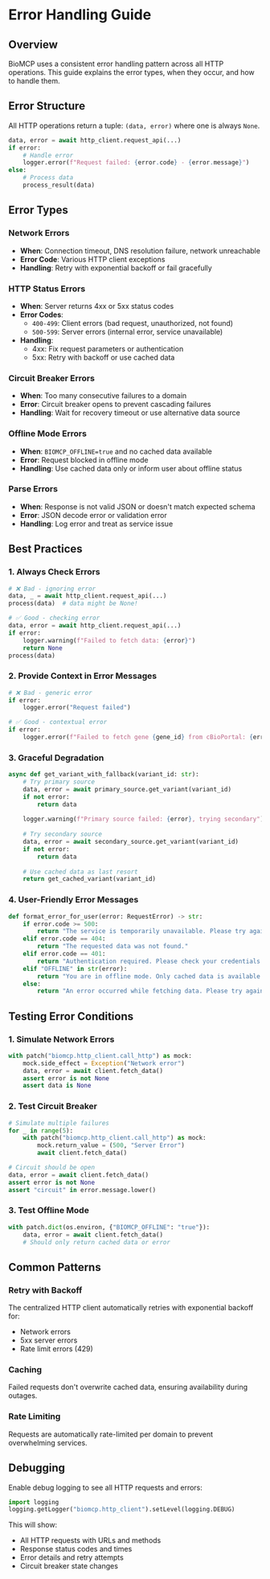# Error Handling Guide

## Overview

BioMCP uses a consistent error handling pattern across all HTTP operations. This guide explains the error types, when they occur, and how to handle them.

## Error Structure

All HTTP operations return a tuple: `(data, error)` where one is always `None`.

```python
data, error = await http_client.request_api(...)
if error:
    # Handle error
    logger.error(f"Request failed: {error.code} - {error.message}")
else:
    # Process data
    process_result(data)
```

## Error Types

### Network Errors
- **When**: Connection timeout, DNS resolution failure, network unreachable
- **Error Code**: Various HTTP client exceptions
- **Handling**: Retry with exponential backoff or fail gracefully

### HTTP Status Errors
- **When**: Server returns 4xx or 5xx status codes
- **Error Codes**: 
  - `400-499`: Client errors (bad request, unauthorized, not found)
  - `500-599`: Server errors (internal error, service unavailable)
- **Handling**: 
  - 4xx: Fix request parameters or authentication
  - 5xx: Retry with backoff or use cached data

### Circuit Breaker Errors
- **When**: Too many consecutive failures to a domain
- **Error**: Circuit breaker opens to prevent cascading failures
- **Handling**: Wait for recovery timeout or use alternative data source

### Offline Mode Errors
- **When**: `BIOMCP_OFFLINE=true` and no cached data available
- **Error**: Request blocked in offline mode
- **Handling**: Use cached data only or inform user about offline status

### Parse Errors
- **When**: Response is not valid JSON or doesn't match expected schema
- **Error**: JSON decode error or validation error
- **Handling**: Log error and treat as service issue

## Best Practices

### 1. Always Check Errors
```python
# ❌ Bad - ignoring error
data, _ = await http_client.request_api(...)
process(data)  # data might be None!

# ✅ Good - checking error
data, error = await http_client.request_api(...)
if error:
    logger.warning(f"Failed to fetch data: {error}")
    return None
process(data)
```

### 2. Provide Context in Error Messages
```python
# ❌ Bad - generic error
if error:
    logger.error("Request failed")

# ✅ Good - contextual error
if error:
    logger.error(f"Failed to fetch gene {gene_id} from cBioPortal: {error.message}")
```

### 3. Graceful Degradation
```python
async def get_variant_with_fallback(variant_id: str):
    # Try primary source
    data, error = await primary_source.get_variant(variant_id)
    if not error:
        return data
    
    logger.warning(f"Primary source failed: {error}, trying secondary")
    
    # Try secondary source
    data, error = await secondary_source.get_variant(variant_id)
    if not error:
        return data
    
    # Use cached data as last resort
    return get_cached_variant(variant_id)
```

### 4. User-Friendly Error Messages
```python
def format_error_for_user(error: RequestError) -> str:
    if error.code >= 500:
        return "The service is temporarily unavailable. Please try again later."
    elif error.code == 404:
        return "The requested data was not found."
    elif error.code == 401:
        return "Authentication required. Please check your credentials."
    elif "OFFLINE" in str(error):
        return "You are in offline mode. Only cached data is available."
    else:
        return "An error occurred while fetching data. Please try again."
```

## Testing Error Conditions

### 1. Simulate Network Errors
```python
with patch("biomcp.http_client.call_http") as mock:
    mock.side_effect = Exception("Network error")
    data, error = await client.fetch_data()
    assert error is not None
    assert data is None
```

### 2. Test Circuit Breaker
```python
# Simulate multiple failures
for _ in range(5):
    with patch("biomcp.http_client.call_http") as mock:
        mock.return_value = (500, "Server Error")
        await client.fetch_data()

# Circuit should be open
data, error = await client.fetch_data()
assert error is not None
assert "circuit" in error.message.lower()
```

### 3. Test Offline Mode
```python
with patch.dict(os.environ, {"BIOMCP_OFFLINE": "true"}):
    data, error = await client.fetch_data()
    # Should only return cached data or error
```

## Common Patterns

### Retry with Backoff
The centralized HTTP client automatically retries with exponential backoff for:
- Network errors
- 5xx server errors
- Rate limit errors (429)

### Caching
Failed requests don't overwrite cached data, ensuring availability during outages.

### Rate Limiting
Requests are automatically rate-limited per domain to prevent overwhelming services.

## Debugging

Enable debug logging to see all HTTP requests and errors:

```python
import logging
logging.getLogger("biomcp.http_client").setLevel(logging.DEBUG)
```

This will show:
- All HTTP requests with URLs and methods
- Response status codes and times
- Error details and retry attempts
- Circuit breaker state changes